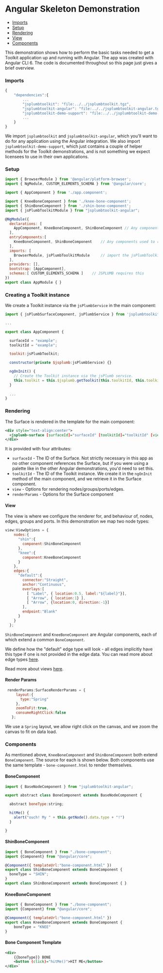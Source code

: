 # Angular Skeleton Demonstration

- [Imports](#imports)
- [Setup](#setup)
- [Rendering](#rendering)
- [View](#view)
- [Components](#components)

<a id="top"></a>

This demonstration shows how to perform the basic tasks needed to get a Toolkit application up and running with Angular. The app was created with Angular CLI 6. The code is documented throughout so this page just gives a brief overview.
 
<a id="imports"></a>
### Imports

```javascript
{
    "dependencies":{
        ...
        "jsplumbtoolkit": "file:../../jsplumbtoolkit.tgz",
        "jsplumbtoolkit-angular": "file:../../jsplumbtoolkit-angular.tgz",
        "jsplumbtoolkit-demo-support": "file:../../jsplumbtoolkit-demo-support.tgz"
        ...
    }
}
```

We import `jsplumbtoolkit` and `jsplumbtoolkit-angular`, which you'll want to do for any application using the Angular integration. We also import `jsplumbtoolkit-demo-support`, which just contains a couple of helper methods for the Toolkit demonstrations, and is not something we expect licensees to use in their own applications.

<a id="setup"></a>
### Setup

```javascript
import { BrowserModule } from '@angular/platform-browser';
import { NgModule, CUSTOM_ELEMENTS_SCHEMA } from '@angular/core';

import { AppComponent } from './app.component';

import { KneeBoneComponent } from './knee-bone-component';
import { ShinBoneComponent } from './shin-bone-component';
import { jsPlumbToolkitModule } from "jsplumbtoolkit-angular";

@NgModule({
  declarations: [
    AppComponent, KneeBoneComponent, ShinBoneComponent // Any components used to render nodes/groups/ports must be declared in the `declarations` array
  ],
  entryComponents:[
    KneeBoneComponent, ShinBoneComponent    // Any components used to render nodes/groups/ports must also be declared in the `entryComponents` array
  ],
  imports: [
    BrowserModule, jsPlumbToolkitModule     // import the jsPlumbToolkitModule
  ],
  providers: [],
  bootstrap: [AppComponent],
  schemas:[ CUSTOM_ELEMENTS_SCHEMA ]    // JSPLUMB requires this
})
export class AppModule { }

```

### Creating a Toolkit instance

We create a Toolkit instance via the `jsPlumbService` in the main component:

```javascript
import { jsPlumbSurfaceComponent, jsPlumbService } from 'jsplumbtoolkit-angular';

...

export class AppComponent {

  surfaceId = "example";
  toolkitId = "example";

  toolkit:jsPlumbToolkit;

  constructor(private $jsplumb:jsPlumbService) {}

  ngOnInit() {
    // Create the Toolkit instance via the jsPlumb service.
    this.toolkit = this.$jsplumb.getToolkit(this.toolkitId, this.toolkitParams)
  }
  
  ...
}
```
<a id="rendering"></a>
### Rendering

The Surface is rendered in the template for the main component:


```xml
<div style="text-align:center">
  <jsplumb-surface [surfaceId]="surfaceId" [toolkitId]="toolkitId" [view]="view" [renderParams]="renderParams"></jsplumb-surface>
</div>
```

It is provided with four attributes:

- `surfaceId` - The ID of the Surface. Not strictly necessary in this app as no other component references the Surface,
but if you were using a palette like in the other Angular demonstrations, you'd need to set this.
- `toolkitId` - The ID of the Toolkit instance. We create it in the `ngOnInit` method of the main component, and we
retrieve it in the Surface component.
- `view` - Options for rendering nodes/groups/ports/edges. 
- `renderParams` - Options for the Surface component

<a id="view"></a>
#### View

The view is where we configure the renderer for, and behaviour of, nodes, edges, groups and ports. In this demonstration
we map two node types:

```javascript
view:ViewOptions = {
    nodes:{
      "shin":{
        component:ShinBoneComponent
      },
      "knee":{
        component:KneeBoneComponent
      }
    },
    edges:{
      "default":{
        connector:"Straight",
        anchor:"Continuous",
        overlays:[
          [ "Label", { location:0.5, label:"${label}"}],
          [ "Arrow", { location:1} ],
          [ "Arrow", {location:0, direction:-1}]
        ],
        endpoint:"Blank"
      }
    }
  };
```

`ShinBoneComponent` and `KneeBoneComponent` are Angular components, each of which extend a common `BoneComponent`.

We define how the "default" edge type will look - all edges implicitly have this type if one is not provided in the edge data.
You can read more about edge types [here](data-model#node-edge-port-type).

Read more about views [here](views).
 
 #### Render Params
 
```javascript
 renderParams:SurfaceRenderParams = {
     layout:{
       type:"Spring"
     },
     zoomToFit:true,
     consumeRightClick:false
   };
```

We use a `Spring` layout, we allow right click on the canvas, and we zoom the canvas to fit on data load.


<a id="components"></a>
### Components

As mentioned above, `KneeBoneComponent` and `ShinBoneComponent` both extend `BoneComponent`. The source for each is 
shown below.  Both components use the same template - `bone-component.html` to render themselves.


#### BoneComponent

```javascript
import { BaseNodeComponent } from "jsplumbtoolkit-angular";

export abstract class BoneComponent extends BaseNodeComponent {

  abstract boneType:string;

  hitMe() {
    alert("ouch! My " + this.getNode().data.type + "!")
  }

}

```

#### ShinBoneComponent

```javascript
import { BoneComponent } from "./bone-component";
import {Component} from "@angular/core";

@Component({ templateUrl:"bone-component.html" })
export class ShinBoneComponent extends BoneComponent {
  boneType = "SHIN";
}
export class ShinBoneComponent extends BoneComponent { }
```

#### KneeBoneComponent

```javascript
import { BoneComponent } from "./bone-component";
import {Component} from "@angular/core";

@Component({ templateUrl:"bone-component.html" })
export class KneeBoneComponent extends BoneComponent {
    boneType = "KNEE"
}

```

#### Bone Component Template

```xml
<div>
    {{boneType}} BONE
    <button (click)="hitMe()">HIT ME</button>
</div>`
```




 

